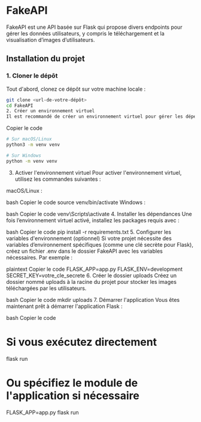 # FakeAPI

FakeAPI est une API basée sur Flask qui propose divers endpoints pour gérer les données utilisateurs, y compris le téléchargement et la visualisation d’images d’utilisateurs.

## Installation du projet

### 1. Cloner le dépôt

Tout d'abord, clonez ce dépôt sur votre machine locale :

```bash
git clone <url-de-votre-dépôt>
cd FakeAPI
2. Créer un environnement virtuel
Il est recommandé de créer un environnement virtuel pour gérer les dépendances du projet :
```

Copier le code
```bash
# Sur macOS/Linux
python3 -m venv venv
```
```bash
# Sur Windows
python -m venv venv
```

3. Activer l'environnement virtuel
Pour activer l'environnement virtuel, utilisez les commandes suivantes :

macOS/Linux :

bash
Copier le code
source venv/bin/activate
Windows :

bash
Copier le code
venv\Scripts\activate
4. Installer les dépendances
Une fois l’environnement virtuel activé, installez les packages requis avec :

bash
Copier le code
pip install -r requirements.txt
5. Configurer les variables d'environnement (optionnel)
Si votre projet nécessite des variables d’environnement spécifiques (comme une clé secrète pour Flask), créez un fichier .env dans le dossier FakeAPI avec les variables nécessaires. Par exemple :

plaintext
Copier le code
FLASK_APP=app.py
FLASK_ENV=development
SECRET_KEY=votre_cle_secrete
6. Créer le dossier uploads
Créez un dossier nommé uploads à la racine du projet pour stocker les images téléchargées par les utilisateurs.

bash
Copier le code
mkdir uploads
7. Démarrer l'application
Vous êtes maintenant prêt à démarrer l'application Flask :

bash
Copier le code
# Si vous exécutez directement
flask run

# Ou spécifiez le module de l'application si nécessaire
FLASK_APP=app.py flask run
